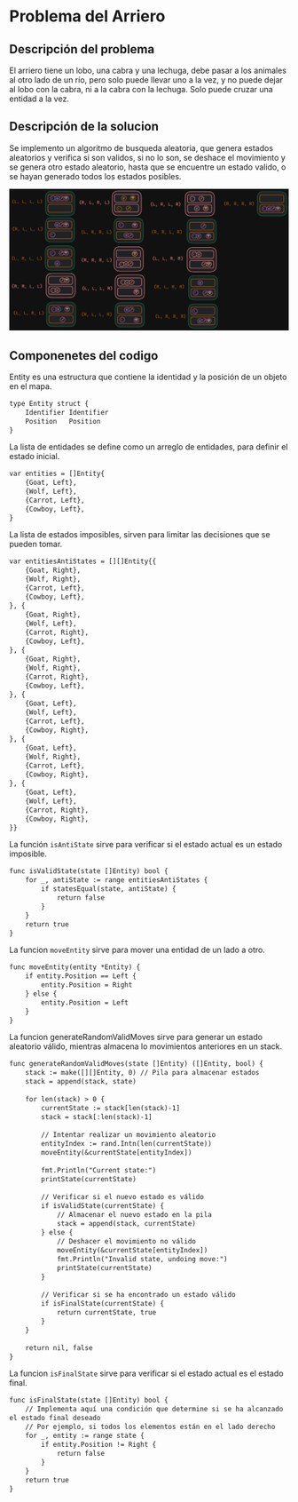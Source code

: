 # Problema del Arriero

## Descripción del problema
El arriero tiene un lobo, una cabra y una lechuga, 
debe pasar a los animales al otro lado de un río,
pero solo puede llevar uno a la vez, y no puede dejar al lobo con la cabra, ni a la cabra con la lechuga. Solo puede cruzar una entidad a la vez.

## Descripción de la solucion
Se implemento un algoritmo de busqueda aleatoria, que genera estados aleatorios y verifica si son validos, si no lo son, se deshace el movimiento y se genera otro estado aleatorio, hasta que se encuentre un estado valido, o se hayan generado todos los estados posibles.

![alt](imposibles.png)

## Componenetes del codigo

Entity es una estructura que contiene la identidad y la posición de un objeto en el mapa.
```
type Entity struct {
	Identifier Identifier
	Position   Position
}
```
La lista de entidades se define como un arreglo de entidades, para definir el estado inicial.
```
var entities = []Entity{
	{Goat, Left},
	{Wolf, Left},
	{Carrot, Left},
	{Cowboy, Left},
}
```
La lista de estados imposibles, sirven para limitar las decisiones que se pueden tomar.
```
var entitiesAntiStates = [][]Entity{{
	{Goat, Right},
	{Wolf, Right},
	{Carrot, Left},
	{Cowboy, Left},
}, {
	{Goat, Right},
	{Wolf, Left},
	{Carrot, Right},
	{Cowboy, Left},
}, {
	{Goat, Right},
	{Wolf, Right},
	{Carrot, Right},
	{Cowboy, Left},
}, {
	{Goat, Left},
	{Wolf, Left},
	{Carrot, Left},
	{Cowboy, Right},
}, {
	{Goat, Left},
	{Wolf, Right},
	{Carrot, Left},
	{Cowboy, Right},
}, {
	{Goat, Left},
	{Wolf, Left},
	{Carrot, Right},
	{Cowboy, Right},
}}

```
La función `isAntiState` sirve para verificar si el estado actual es un estado imposible.
```
func isValidState(state []Entity) bool {
	for _, antiState := range entitiesAntiStates {
		if statesEqual(state, antiState) {
			return false
		}
	}
	return true
}

```
La funcion `moveEntity` sirve para mover una entidad de un lado a otro.
```
func moveEntity(entity *Entity) {
    if entity.Position == Left {
        entity.Position = Right
    } else {
        entity.Position = Left
    }
}
```
La funcion generateRandomValidMoves sirve para generar un estado aleatorio válido, mientras almacena lo movimientos anteriores en un stack.
```
func generateRandomValidMoves(state []Entity) ([]Entity, bool) {
	stack := make([][]Entity, 0) // Pila para almacenar estados
	stack = append(stack, state)

	for len(stack) > 0 {
		currentState := stack[len(stack)-1]
		stack = stack[:len(stack)-1]

		// Intentar realizar un movimiento aleatorio
		entityIndex := rand.Intn(len(currentState))
		moveEntity(&currentState[entityIndex])

		fmt.Println("Current state:")
		printState(currentState)

		// Verificar si el nuevo estado es válido
		if isValidState(currentState) {
			// Almacenar el nuevo estado en la pila
			stack = append(stack, currentState)
		} else {
			// Deshacer el movimiento no válido
			moveEntity(&currentState[entityIndex])
			fmt.Println("Invalid state, undoing move:")
			printState(currentState)
		}

		// Verificar si se ha encontrado un estado válido
		if isFinalState(currentState) {
			return currentState, true
		}
	}

	return nil, false
}

```
La funcion `isFinalState` sirve para verificar si el estado actual es el estado final.
```
func isFinalState(state []Entity) bool {
	// Implementa aquí una condición que determine si se ha alcanzado el estado final deseado
	// Por ejemplo, si todos los elementos están en el lado derecho
	for _, entity := range state {
		if entity.Position != Right {
			return false
		}
	}
	return true
}
```